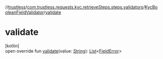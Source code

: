 //[trustless](../../../index.md)/[com.trustless.requests.kyc.retrieveSteps.steps.validators](../index.md)/[KycBooleanFieldValidator](index.md)/[validate](validate.md)

# validate

[kotlin]\
open override fun [validate](validate.md)(value: [String](https://kotlinlang.org/api/latest/jvm/stdlib/kotlin/-string/index.html)): [List](https://kotlinlang.org/api/latest/jvm/stdlib/kotlin.collections/-list/index.html)&lt;[FieldError](../../com.trustless.requests.kyc.retrieveSteps.steps.fields/-field-error/index.md)&gt;
